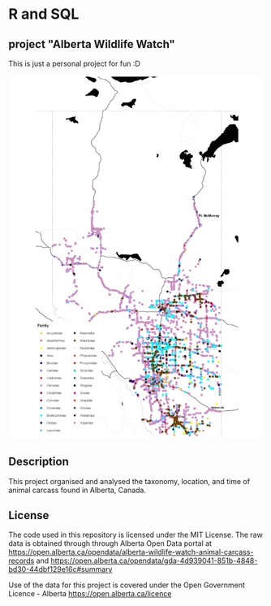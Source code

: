 # R and SQL

## project "Alberta Wildlife Watch"
This is just a personal project for fun :D

![Geospatial Map](https://github.com/Wani2Y/Alberta-road-kill-R/blob/main/Alberta_roadkill_20204_toner.tiff)

## Description
This project organised and analysed the taxonomy, location, and time of animal carcass found in Alberta, Canada.

## License
The code used in this repository is licensed under the MIT License.
The raw data is obtained through through Alberta Open Data portal at 
https://open.alberta.ca/opendata/alberta-wildlife-watch-animal-carcass-records and
https://open.alberta.ca/opendata/gda-4d939041-851b-4848-bd30-44dbf129e16c#summary

Use of the data for this project is covered under the Open Government Licence - Alberta
https://open.alberta.ca/licence
